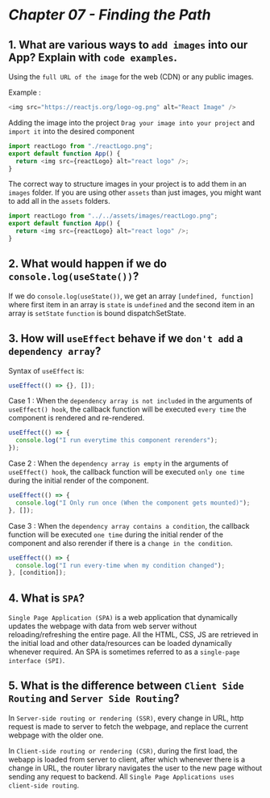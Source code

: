 # _Chapter 07 - Finding the Path_

## 1. What are various ways to `add images` into our App? Explain with `code examples`.

Using the `full URL of the image` for the web (CDN) or any public images.

Example :

```js
<img src="https://reactjs.org/logo-og.png" alt="React Image" />
```

Adding the image into the project
`Drag your image into your project` and `import it` into the desired component

```js
import reactLogo from "./reactLogo.png";
export default function App() {
  return <img src={reactLogo} alt="react logo" />;
}
```

The correct way to structure images in your project is to add them in an `images` folder. If you are using other `assets` than just images, you might want to add all in the `assets` folders.

```js
import reactLogo from "../../assets/images/reactLogo.png";
export default function App() {
  return <img src={reactLogo} alt="react logo" />;
}
```

## 2. What would happen if we do `console.log(useState())`?

If we do `console.log(useState())`, we get an array `[undefined, function]` where first item in an array is `state` is `undefined` and the second item in an array is `setState` `function` is bound dispatchSetState.

## 3. How will `useEffect` behave if we `don't add` a `dependency array`?

Syntax of `useEffect` is:

```js
useEffect(() => {}, []);
```

Case 1 : When the `dependency array is not included` in the arguments of `useEffect() hook`, the callback function will be executed `every time` the component is rendered and re-rendered.

```js
useEffect(() => {
  console.log("I run everytime this component rerenders");
});
```

Case 2 : When the `dependency array is empty` in the arguments of `useEffect() hook`, the callback function will be executed `only one time` during the initial render of the component.

```js
useEffect(() => {
  console.log("I Only run once (When the component gets mounted)");
}, []);
```

Case 3 : When the `dependency array contains a condition`, the callback function will be executed `one time` during the initial render of the component and also rerender if there is a `change in the condition`.

```js
useEffect(() => {
  console.log("I run every-time when my condition changed");
}, [condition]);
```

## 4. What is `SPA`?

`Single Page Application (SPA)` is a web application that dynamically updates the webpage with data from web server without reloading/refreshing the entire page. All the HTML, CSS, JS are retrieved in the initial load and other data/resources can be loaded dynamically whenever required. An SPA is sometimes referred to as a `single-page interface (SPI)`.

## 5. What is the difference between `Client Side Routing` and `Server Side Routing`?

In `Server-side routing or rendering (SSR)`, every change in URL, http request is made to server to fetch the webpage, and replace the current webpage with the older one.

In `Client-side routing or rendering (CSR)`, during the first load, the webapp is loaded from server to client, after which whenever there is a change in URL, the router library navigates the user to the new page without sending any request to backend. All `Single Page Applications uses client-side routing`.
